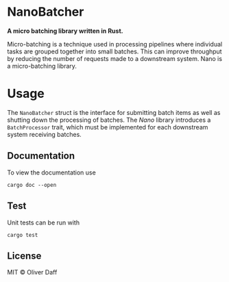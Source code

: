 # NanoBatcher
__A micro batching library written in Rust.__

Micro-batching is a technique used in processing pipelines where individual tasks are grouped together into small batches. This can improve throughput by reducing the number of requests made to a downstream system. Nano is a micro-batching library.

# Usage
The `NanoBatcher` struct is the interface for submitting batch items as well as shutting down the processing of batches.
The _Nano_ library introduces a `BatchProcessor` trait, which must be implemented for each downstream system receiving batches.

## Documentation
To view the documentation use

```
cargo doc --open
```

## Test
Unit tests can be run with 
```
cargo test
```

## License
MIT © Oliver Daff 